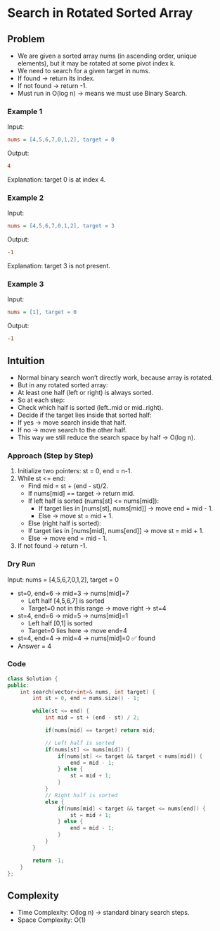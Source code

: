 # Search in Rotated Sorted Array

## Problem

- We are given a sorted array nums (in ascending order, unique elements), but it may be rotated at some pivot index k.
- We need to search for a given target in nums.
- If found → return its index.
- If not found → return -1.
- Must run in O(log n) → means we must use Binary Search.

### Example 1
Input:
```ini
nums = [4,5,6,7,0,1,2], target = 0
```

Output:
```ini
4
```
Explanation: target 0 is at index 4.

### Example 2
Input:
```ini
nums = [4,5,6,7,0,1,2], target = 3
```
Output:
```ini
-1
```
Explanation: target 3 is not present.

### Example 3
Input:
```ini
nums = [1], target = 0
```

Output: 
```ini
-1
```

## Intuition
- Normal binary search won’t directly work, because array is rotated.
- But in any rotated sorted array:
- At least one half (left or right) is always sorted.
- So at each step:
- Check which half is sorted (left..mid or mid..right).
- Decide if the target lies inside that sorted half:
- If yes → move search inside that half.
- If no → move search to the other half.
- This way we still reduce the search space by half → O(log n).

### Approach (Step by Step)
1. Initialize two pointers: st = 0, end = n-1.
2. While st <= end:
     - Find mid = st + (end - st)/2.
     - If nums[mid] == target → return mid.
     - If left half is sorted (nums[st] <= nums[mid]):
         - If target lies in [nums[st], nums[mid]] → move end = mid - 1.
         - Else → move st = mid + 1.
     - Else (right half is sorted):
     - If target lies in [nums[mid], nums[end]] → move st = mid + 1.
     - Else → move end = mid - 1.
3. If not found → return -1.

### Dry Run
Input: nums = [4,5,6,7,0,1,2], target = 0
- st=0, end=6 → mid=3 → nums[mid]=7
    - Left half [4,5,6,7] is sorted
    - Target=0 not in this range → move right → st=4
- st=4, end=6 → mid=5 → nums[mid]=1
    - Left half [0,1] is sorted
    - Target=0 lies here → move end=4
- st=4, end=4 → mid=4 → nums[mid]=0 ✅ found
- Answer = 4

### Code
```cpp
class Solution {
public:
    int search(vector<int>& nums, int target) {
        int st = 0, end = nums.size() - 1;

        while(st <= end) {
            int mid = st + (end - st) / 2;

            if(nums[mid] == target) return mid;

            // Left half is sorted
            if(nums[st] <= nums[mid]) {
                if(nums[st] <= target && target < nums[mid]) {
                    end = mid - 1;
                } else {
                    st = mid + 1;
                }
            }
            // Right half is sorted
            else {
                if(nums[mid] < target && target <= nums[end]) {
                    st = mid + 1;
                } else {
                    end = mid - 1;
                }
            }
        }

        return -1;
    }
};
```

## Complexity
- Time Complexity: O(log n) → standard binary search steps.
- Space Complexity: O(1)
